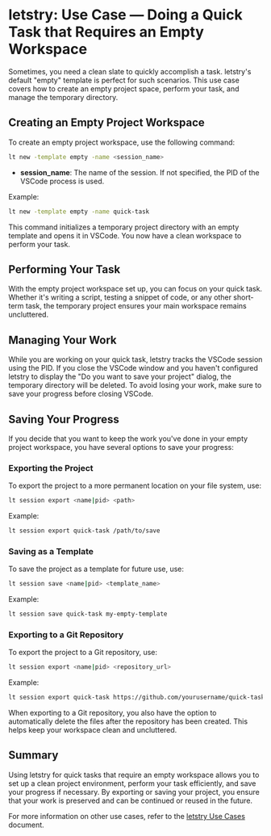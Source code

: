 # letstry: Use Case — Doing a Quick Task that Requires an Empty Workspace

Sometimes, you need a clean slate to quickly accomplish a task. letstry's default "empty" template is perfect for such scenarios. This use case covers how to create an empty project space, perform your task, and manage the temporary directory.

## Creating an Empty Project Workspace

To create an empty project workspace, use the following command:
```sh
lt new -template empty -name <session_name>
```
- **session_name**: The name of the session. If not specified, the PID of the VSCode process is used.

Example:
```sh
lt new -template empty -name quick-task
```

This command initializes a temporary project directory with an empty template and opens it in VSCode. You now have a clean workspace to perform your task.

## Performing Your Task

With the empty project workspace set up, you can focus on your quick task. Whether it's writing a script, testing a snippet of code, or any other short-term task, the temporary project ensures your main workspace remains uncluttered.

## Managing Your Work

While you are working on your quick task, letstry tracks the VSCode session using the PID. If you close the VSCode window and you haven't configured letstry to display the "Do you want to save your project" dialog, the temporary directory will be deleted. To avoid losing your work, make sure to save your progress before closing VSCode.

## Saving Your Progress

If you decide that you want to keep the work you've done in your empty project workspace, you have several options to save your progress:

### Exporting the Project

To export the project to a more permanent location on your file system, use:
```sh
lt session export <name|pid> <path>
```
Example:
```sh
lt session export quick-task /path/to/save
```

### Saving as a Template

To save the project as a template for future use, use:
```sh
lt session save <name|pid> <template_name>
```
Example:
```sh
lt session save quick-task my-empty-template
```

### Exporting to a Git Repository

To export the project to a Git repository, use:
```sh
lt session export <name|pid> <repository_url>
```
Example:
```sh
lt session export quick-task https://github.com/yourusername/quick-task.git
```

When exporting to a Git repository, you also have the option to automatically delete the files after the repository has been created. This helps keep your workspace clean and uncluttered.

## Summary

Using letstry for quick tasks that require an empty workspace allows you to set up a clean project environment, perform your task efficiently, and save your progress if necessary. By exporting or saving your project, you ensure that your work is preserved and can be continued or reused in the future.

For more information on other use cases, refer to the [letstry Use Cases](../use-cases.md) document.